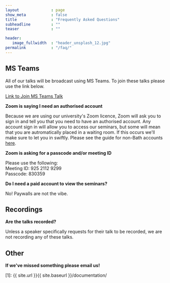 ```yaml
---
layout              : page
show_meta           : false
title               : "Frequently Asked Questions"
subheadline         : ""
teaser              : ""

header:
   image_fullwidth  : "header_unsplash_12.jpg"
permalink           : "/faq/"
---
```


## MS Teams

All of our talks will be broadcast using MS Teams. To join these talks please use the link below. 

[Link to Join MS Teams Talk](https://teams.microsoft.com/dl/launcher/launcher.html?url=%2F_%23%2Fl%2Fmeetup-join%2F19%3Ameeting_N2Q2NGY2NDEtYWVmNS00NzE3LWI0ZWMtMWFiZmE3NGM2MTc3%40thread.v2%2F0%3Fcontext%3D%257b%2522Tid%2522%253a%2522377e3d22-4ea1-422d-b0ad-8fcc89406b9e%2522%252c%2522Oid%2522%253a%252243af9e94-a882-4d59-8a92-d00c8899065e%2522%257d%26anon%3Dtrue&type=meetup-join&deeplinkId=c08d758b-9997-4686-be92-694f57977b3b&directDl=true&msLaunch=true&enableMobilePage=true&suppressPrompt=true)

__Zoom is saying I need an authorised account__

Because we are using our university's Zoom licence, Zoom will ask you to sign in and tell you that you need to have an authorised account. Any account sign in will allow you to access our seminars, but some will mean that you are autromatically placed in a waiting room. If this occurs we'll make sure to let you in swiftly. Please see the guide for non-Bath accounts [here](https://teachinghub.bath.ac.uk/wp-content/uploads/2020/10/accessing_zoom_meetings_externals.pdf).

**Zoom is asking for a passcode and/or meeting ID**

Please use the following:\
Meeting ID: 925 2112 9299\
Passcode: 830359

**Do I need a paid account to view the seminars?**

No! Paywalls are not the vibe.

## Recordings

**Are the talks recorded?**

Unless a speaker specifically requests for their talk to be recorded, we are not recording any of these talks.

## Other

**If we've missed something please email us!**









 [1]: {{ site.url }}{{ site.baseurl }}/documentation/
